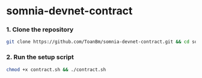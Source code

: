 # somnia-devnet-contract

### 1. Clone the repository
```Bash
git clone https://github.com/ToanBm/somnia-devnet-contract.git && cd somnia-devnet-contract
```
### 2. Run the setup script
```Bash
chmod +x contract.sh && ./contract.sh
```

